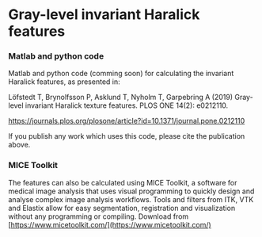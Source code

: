 # Gray-level invariant Haralick features

### Matlab and python code
Matlab and python code (comming soon) for calculating the invariant Haralick features, as presented in: 

Löfstedt T, Brynolfsson P, Asklund T, Nyholm T, Garpebring A (2019) 
Gray-level invariant Haralick texture features. PLOS ONE 14(2): e0212110.

https://journals.plos.org/plosone/article?id=10.1371/journal.pone.0212110

If you publish any work which uses this code, please cite the publication above.

### MICE Toolkit
The features can also be calculated using MICE Toolkit, a software for medical image analysis that uses visual programming to quickly design and analyse complex image analysis workflows. Tools and filters from ITK, VTK and Elastix allow for easy segmentation, registration and visualization without any programming or compiling. Download from [https://www.micetoolkit.com/](https://www.micetoolkit.com/)
